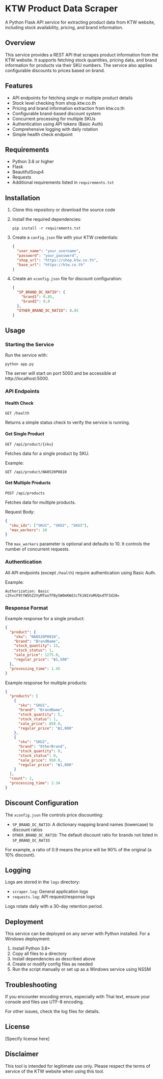 # KTW Product Data Scraper

A Python Flask API service for extracting product data from KTW website, including stock availability, pricing, and brand information.

## Overview

This service provides a REST API that scrapes product information from the KTW website. It supports fetching stock quantities, pricing data, and brand information for products via their SKU numbers. The service also applies configurable discounts to prices based on brand.

## Features

- API endpoints for fetching single or multiple product details
- Stock level checking from shop.ktw.co.th
- Pricing and brand information extraction from ktw.co.th
- Configurable brand-based discount system
- Concurrent processing for multiple SKUs
- Authentication using API tokens (Basic Auth)
- Comprehensive logging with daily rotation
- Simple health check endpoint

## Requirements

- Python 3.8 or higher
- Flask
- BeautifulSoup4
- Requests
- Additional requirements listed in `requirements.txt`

## Installation

1. Clone this repository or download the source code

2. Install the required dependencies:
   ```
   pip install -r requirements.txt
   ```

3. Create a `config.json` file with your KTW credentials:
   ```json
   {
     "user_name": "your_username",
     "password": "your_password",
     "shop_url": "https://shop.ktw.co.th",
     "base_url": "https://ktw.co.th"
   }
   ```

4. Create an `xconfig.json` file for discount configuration:
   ```json
   {
     "SP_BRAND_DC_RATIO": {
       "brand1": 0.85,
       "brand2": 0.9
     },
     "OTHER_BRAND_DC_RATIO": 0.95
   }
   ```

## Usage

### Starting the Service

Run the service with:

```
python app.py
```

The server will start on port 5000 and be accessible at http://localhost:5000.

### API Endpoints

#### Health Check

```
GET /health
```

Returns a simple status check to verify the service is running.

#### Get Single Product

```
GET /api/product/{sku}
```

Fetches data for a single product by SKU.

Example:
```
GET /api/product/NA0520P0810
```

#### Get Multiple Products

```
POST /api/products
```

Fetches data for multiple products.

Request Body:
```json
{
  "sku_ids": ["SKU1", "SKU2", "SKU3"],
  "max_workers": 10
}
```

The `max_workers` parameter is optional and defaults to 10. It controls the number of concurrent requests.

### Authentication

All API endpoints (except `/health`) require authentication using Basic Auth.

Example:
```
Authorization: Basic c2hvcF9tYW5hZ2VyMTooTFBySW0mKWdJcTk1N1VoMUQxdTF3d28=
```

### Response Format

Example response for a single product:
```json
{
  "product": {
    "sku": "NA0520P0810",
    "brand": "BrandName",
    "stock_quantity": 15,
    "stock_status": 1,
    "sale_price": 1275.0,
    "regular_price": "฿1,500"
  },
  "processing_time": 1.45
}
```

Example response for multiple products:
```json
{
  "products": [
    {
      "sku": "SKU1",
      "brand": "BrandName",
      "stock_quantity": 5,
      "stock_status": 1,
      "sale_price": 850.0,
      "regular_price": "฿1,000"
    },
    {
      "sku": "SKU2",
      "brand": "OtherBrand",
      "stock_quantity": 0,
      "stock_status": 0,
      "sale_price": 950.0,
      "regular_price": "฿1,000"
    }
  ],
  "count": 2,
  "processing_time": 2.34
}
```

## Discount Configuration

The `xconfig.json` file controls price discounting:

- `SP_BRAND_DC_RATIO`: A dictionary mapping brand names (lowercase) to discount ratios
- `OTHER_BRAND_DC_RATIO`: The default discount ratio for brands not listed in `SP_BRAND_DC_RATIO`

For example, a ratio of 0.9 means the price will be 90% of the original (a 10% discount).

## Logging

Logs are stored in the `logs` directory:

- `scraper.log`: General application logs
- `requests.log`: API request/response logs

Logs rotate daily with a 30-day retention period.

## Deployment

This service can be deployed on any server with Python installed. For a Windows deployment:

1. Install Python 3.8+
2. Copy all files to a directory
3. Install dependencies as described above
4. Create or modify config files as needed
5. Run the script manually or set up as a Windows service using NSSM

## Troubleshooting

If you encounter encoding errors, especially with Thai text, ensure your console and files use UTF-8 encoding.

For other issues, check the log files for details.

## License

[Specify license here]

## Disclaimer

This tool is intended for legitimate use only. Please respect the terms of service of the KTW website when using this tool.
